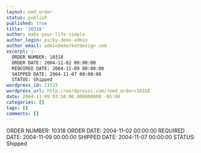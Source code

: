 ```yaml
---
layout: emd_order
status: publish
published: true
title: '10318'
author: make-your-life-simple
author_login: picky-demo-admin
author_email: admin@emarketdesign.com
excerpt: |-
  ORDER NUMBER: 10318
  ORDER DATE: 2004-11-02 00:00:00
  REQUIRED DATE: 2004-11-09 00:00:00
  SHIPPED DATE: 2004-11-07 00:00:00
  STATUS: Shipped
wordpress_id: 11515
wordpress_url: http://wordpressc.com/?emd_order=10318
date: 2004-11-09 03:58:00.000000000 -05:00
categories: []
tags: []
comments: []
---
```

ORDER NUMBER: 10318
ORDER DATE: 2004-11-02 00:00:00
REQUIRED DATE: 2004-11-09 00:00:00
SHIPPED DATE: 2004-11-07 00:00:00
STATUS: Shipped
